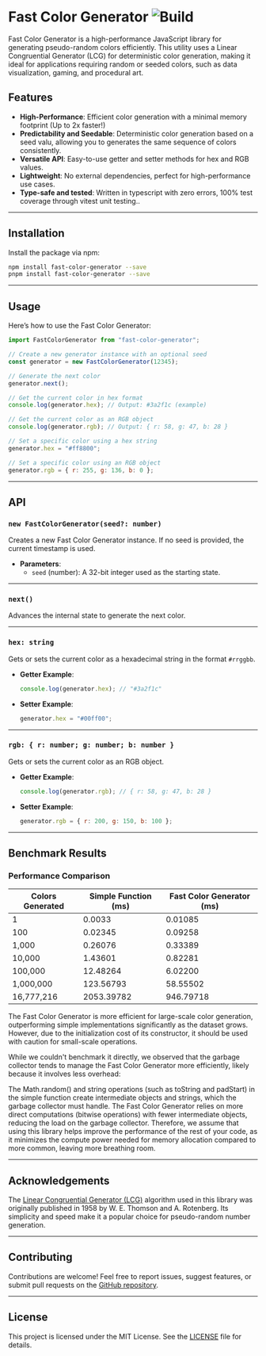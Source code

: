 # Fast Color Generator ![Build](https://github.com/UltraCakeBakery/FastBooleanArray/actions/workflows/ci.yml/badge.svg?event=push)

Fast Color Generator is a high-performance JavaScript library for generating pseudo-random colors efficiently. This utility uses a Linear Congruential Generator (LCG) for deterministic color generation, making it ideal for applications requiring random or seeded colors, such as data visualization, gaming, and procedural art.

## Features

- **High-Performance**: Efficient color generation with a minimal memory footprint (Up to 2x faster!)
- **Predictability and Seedable**: Deterministic color generation based on a seed valu, allowing you to generates the same sequence of colors consistently.
- **Versatile API**: Easy-to-use getter and setter methods for hex and RGB values.
- **Lightweight**: No external dependencies, perfect for high-performance use cases.
- **Type-safe and tested**: Written in typescript with zero errors, 100% test coverage through vitest unit testing..

---

## Installation

Install the package via npm:

```bash
npm install fast-color-generator --save
pnpm install fast-color-generator --save
```

---

## Usage

Here’s how to use the Fast Color Generator:

```javascript
import FastColorGenerator from "fast-color-generator";

// Create a new generator instance with an optional seed
const generator = new FastColorGenerator(12345);

// Generate the next color
generator.next();

// Get the current color in hex format
console.log(generator.hex); // Output: #3a2f1c (example)

// Get the current color as an RGB object
console.log(generator.rgb); // Output: { r: 58, g: 47, b: 28 }

// Set a specific color using a hex string
generator.hex = "#ff8800";

// Set a specific color using an RGB object
generator.rgb = { r: 255, g: 136, b: 0 };
```

---

## API

### `new FastColorGenerator(seed?: number)`

Creates a new Fast Color Generator instance. If no seed is provided, the current timestamp is used.

- **Parameters**:
  - `seed` (number): A 32-bit integer used as the starting state.

---

### `next()`

Advances the internal state to generate the next color.

---

### `hex: string`

Gets or sets the current color as a hexadecimal string in the format `#rrggbb`.

- **Getter Example**:

  ```javascript
  console.log(generator.hex); // "#3a2f1c"
  ```

- **Setter Example**:
  ```javascript
  generator.hex = "#00ff00";
  ```

---

### `rgb: { r: number; g: number; b: number }`

Gets or sets the current color as an RGB object.

- **Getter Example**:

  ```javascript
  console.log(generator.rgb); // { r: 58, g: 47, b: 28 }
  ```

- **Setter Example**:
  ```javascript
  generator.rgb = { r: 200, g: 150, b: 100 };
  ```

---

## Benchmark Results

### Performance Comparison

| Colors Generated | Simple Function (ms) | Fast Color Generator (ms) |
| ---------------- | -------------------- | ------------------------- |
| 1                | 0.0033               | 0.01085                   |
| 100              | 0.02345              | 0.09258                   |
| 1,000            | 0.26076              | 0.33389                   |
| 10,000           | 1.43601              | 0.82281                   |
| 100,000          | 12.48264             | 6.02200                   |
| 1,000,000        | 123.56793            | 58.55502                  |
| 16,777,216       | 2053.39782           | 946.79718                 |

The Fast Color Generator is more efficient for large-scale color generation, outperforming simple implementations significantly as the dataset grows. However, due to the initialization cost of its constructor, it should be used with caution for small-scale operations.

While we couldn't benchmark it directly, we observed that the garbage collector tends to manage the Fast Color Generator more efficiently, likely because it involves less overhead:

The Math.random() and string operations (such as toString and padStart) in the simple function create intermediate objects and strings, which the garbage collector must handle.
The Fast Color Generator relies on more direct computations (bitwise operations) with fewer intermediate objects, reducing the load on the garbage collector.
Therefore, we assume that using this library helps improve the performance of the rest of your code, as it minimizes the compute power needed for memory allocation compared to more common, leaving more breathing room.

---

## Acknowledgements

The [Linear Congruential Generator (LCG)](https://en.wikipedia.org/wiki/Linear_congruential_generator) algorithm used in this library was originally published in 1958 by W. E. Thomson and A. Rotenberg. Its simplicity and speed make it a popular choice for pseudo-random number generation.

---

## Contributing

Contributions are welcome! Feel free to report issues, suggest features, or submit pull requests on the [GitHub repository](https://github.com/YourUsername/FastColorGenerator).

---

## License

This project is licensed under the MIT License. See the [LICENSE](LICENSE) file for details.
